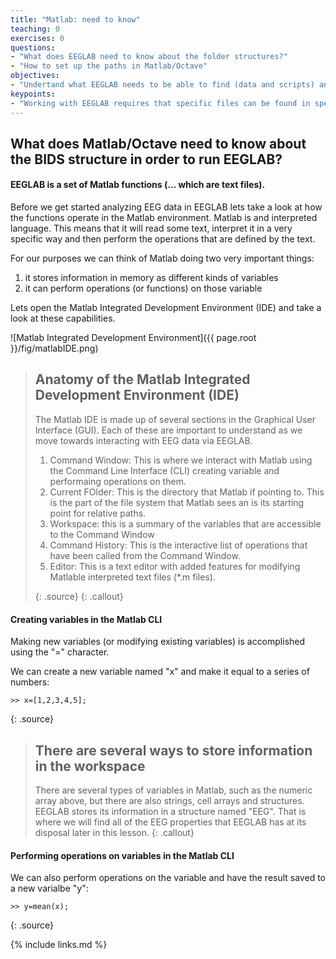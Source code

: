 ```yaml
---
title: "Matlab: need to know"
teaching: 0
exercises: 0
questions:
- "What does EEGLAB need to know about the folder structures?"
- "How to set up the paths in Matlab/Octave"
objectives:
- "Undertand what EEGLAB needs to be able to find (data and scripts) and how to tell it where to find them."
keypoints:
- "Working with EEGLAB requires that specific files can be found in specific locations"
---
```


## What does Matlab/Octave need to know about the BIDS structure in order to run EEGLAB?

#### **EEGLAB is a set of Matlab functions (... which are text files).**

Before we get started analyzing EEG data in EEGLAB lets take a look at how the functions operate in the Matlab environment. Matlab is and interpreted language. This means that it will read some text, interpret it in a very specific way and then perform the operations that are defined by the text.

For our purposes we can think of Matlab doing two very important things:
1. it stores information in memory as different kinds of variables
2. it can perform operations (or functions) on those variable

Lets open the Matlab Integrated Development Environment (IDE) and take a look at these capabilities.

![Matlab Integrated Development Environment]({{ page.root }}/fig/matlabIDE.png)

> ## Anatomy of the Matlab Integrated Development Environment (IDE)
> The Matlab IDE is made up of several sections in the Graphical User Interface (GUI). Each of these are important to understand as we move towards interacting with EEG data via EEGLAB.
> 1. Command Window: This is where we interact with Matlab using the Command Line Interface (CLI) creating variable and performaing operations on them.
> 2. Current FOlder: This is the directory that Matlab if pointing to. This is the part of the file system that Matlab sees an is its starting point for relative paths.
> 3. Workspace: this is a summary of the variables that are accessible to the Command Window
> 4. Command History: This is the interactive list of operations that have been called from the Command Window.
> 5. Editor: This is a text editor with added features for modifying Matlable interpreted text files (*.m files). 
>
> {: .source}
{: .callout}

#### **Creating variables in the Matlab CLI**
Making new variables (or modifying existing variables) is accomplished using the "=" character.

We can create a new variable named "x" and make it equal to a series of numbers:
~~~
>> x=[1,2,3,4,5];
~~~
{: .source}

> ## There are several ways to store information in the workspace
>There are several types of variables in Matlab, such as the numeric array above, but there are also strings, cell arrays and structures. EEGLAB stores its information in a structure named "EEG". That is where we will find all of the EEG properties that EEGLAB has at its disposal later in this lesson.
{: .callout}

#### **Performing operations on variables in the Matlab CLI**

We can also perform operations on the variable and have the result saved to a new varialbe "y":
~~~
>> y=mean(x);
~~~
{: .source}

{% include links.md %}

